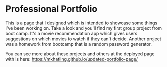 # Professional Portfolio

This is a page that I designed which is intended to showcase some things I've been working on. Take a look and you'll find my first group project from boot camp. It's a movie recommendation app which gives users suggestions on which movies to watch if they can't decide. Another project was a homework from bootcamp that is a random password generator. 

You can see more about these projects and others at the deployed page with is here: https://mkhatling.github.io/updated-portfolio-page/

